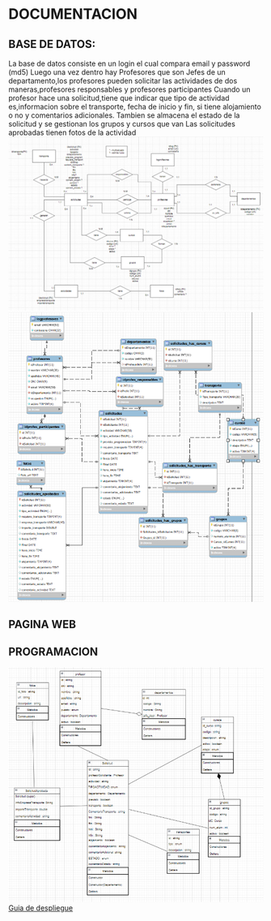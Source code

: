 # DOCUMENTACION
## BASE DE DATOS:

La base de datos consiste en un login el cual compara email y password (md5)
Luego una vez dentro hay Profesores que son Jefes de un departamento,los profesores pueden solicitar las actividades de dos maneras,profesores responsables y profesores participantes
Cuando un profesor hace una solicitud,tiene que indicar que tipo de actividad es,informacion sobre el transporte, fecha de inicio y fin, si tiene alojamiento o no y
comentarios adicionales.
Tambien se almacena el estado de la solicitud y se gestionan los grupos y cursos que van
Las solicitudes aprobadas tienen fotos de la actividad
![](ER.png)
![](https://github.com/paco11111/DAM1_Equipo1/blob/819450778aa33353f1181a760f5cb26825788a63/Markdown/BDR.png)

## PAGINA WEB



## PROGRAMACION
![](https://github.com/paco11111/DAM1_Equipo1/blob/337a269efc7911e054f6b1b60f88cf281e8c57b0/DC.png)
[Guia de despliegue](https://educantabria.sharepoint.com/sites/RetoDAM1_2324-Equipo1/_layouts/15/download.aspx?UniqueId=4c0ff03c%2Df8a7%2D489f%2Dbca0%2Dfd9c0769260f)

